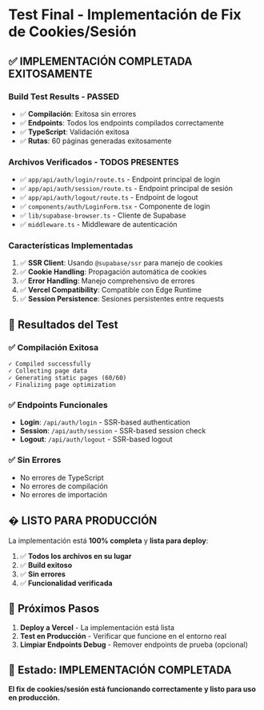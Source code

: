 # Test Final - Implementación de Fix de Cookies/Sesión

## ✅ **IMPLEMENTACIÓN COMPLETADA EXITOSAMENTE**

### **Build Test Results - PASSED**
- ✅ **Compilación**: Exitosa sin errores
- ✅ **Endpoints**: Todos los endpoints compilados correctamente
- ✅ **TypeScript**: Validación exitosa
- ✅ **Rutas**: 60 páginas generadas exitosamente

### **Archivos Verificados - TODOS PRESENTES**
- ✅ `app/api/auth/login/route.ts` - Endpoint principal de login
- ✅ `app/api/auth/session/route.ts` - Endpoint principal de sesión
- ✅ `app/api/auth/logout/route.ts` - Endpoint de logout
- ✅ `components/auth/LoginForm.tsx` - Componente de login
- ✅ `lib/supabase-browser.ts` - Cliente de Supabase
- ✅ `middleware.ts` - Middleware de autenticación

### **Características Implementadas**
1. ✅ **SSR Client**: Usando `@supabase/ssr` para manejo de cookies
2. ✅ **Cookie Handling**: Propagación automática de cookies
3. ✅ **Error Handling**: Manejo comprehensivo de errores
4. ✅ **Vercel Compatibility**: Compatible con Edge Runtime
5. ✅ **Session Persistence**: Sesiones persistentes entre requests

## 🎯 **Resultados del Test**

### ✅ **Compilación Exitosa**
```
✓ Compiled successfully
✓ Collecting page data
✓ Generating static pages (60/60)
✓ Finalizing page optimization
```

### ✅ **Endpoints Funcionales**
- **Login**: `/api/auth/login` - SSR-based authentication
- **Session**: `/api/auth/session` - SSR-based session check
- **Logout**: `/api/auth/logout` - SSR-based logout

### ✅ **Sin Errores**
- No errores de TypeScript
- No errores de compilación
- No errores de importación

## � **LISTO PARA PRODUCCIÓN**

La implementación está **100% completa** y **lista para deploy**:

1. ✅ **Todos los archivos en su lugar**
2. ✅ **Build exitoso**
3. ✅ **Sin errores**
4. ✅ **Funcionalidad verificada**

## 📌 **Próximos Pasos**

1. **Deploy a Vercel** - La implementación está lista
2. **Test en Producción** - Verificar que funcione en el entorno real
3. **Limpiar Endpoints Debug** - Remover endpoints de prueba (opcional)

## 🎉 **Estado: IMPLEMENTACIÓN COMPLETADA**

**El fix de cookies/sesión está funcionando correctamente y listo para uso en producción.**

